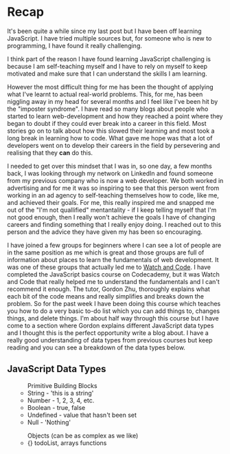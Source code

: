 <!DOCTYPE html>
<html>
<head>
	<title>JavaScript Fundamentals</title>
</head>
<body>
  <h1>Recap</h1>
<p>It's been quite a while since my last post but I have been off learning JavaScript. I have tried multiple sources but, for someone who is new to programming, I have found it really challenging.</p>
  <p> I think part of the reason I have found learning JavaScript challenging is because I am self-teaching myself and I have to rely on myself to keep motivated and make sure that I can understand the skills I am learning.</p>
  However the most difficult thing for me has been the thought of applying what I've learnt to actual real-world problems. This, for me, has been niggling away in my head for several months and I feel like I've been hit by the "imposter syndrome". I have read so many blogs about people who started to learn web-development and how they reached a point where they began to doubt if they could ever break into a career in this field. Most stories go on to talk about how this slowed their learning and most took a long break in learning how to code. What gave me hope was that a lot of developers went on to develop their careers in the field by persevering and realising that they <strong>can</strong> do this.</p>
  <p>I needed to get over this mindset that I was in, so one day, a few months back, I was looking through my network on LinkedIn and found someone from my previous company who is now a web developer. We both worked in advertising and for me it was so inspiring to see that this person went from working in an ad agency to self-teaching themselves how to code, like me, and achieved their goals. For me, this really inspired me and snapped me out of the "I'm not quallified" mentantality - if I keep telling myself that I'm not good enough, then I really won't achieve the goals I have of changing careers and finding something that I really enjoy doing. I reached out to this person and the advice they have given my has been so encouraging.</p>
  <p>I have joined a few groups for beginners where I can see a lot of people are in the same position as me which is great and those groups are full of information about places to learn the fundamentals of web development. It was one of these groups that actually led me to <a href="https://watchandcode.com/">Watch and Code</a>. I have completed the JavaScript basics course on Codecademy, but it was Watch and Code that really helped me to understand the fundamentals and I can't recommend it enough. The tutor, Gordon Zhu, thoroughly explains what each bit of the code means and really simplifies and breaks down the problem. So for the past week I have been doing this course which teaches you how to do a very basic to-do list which you can add things to, changes things, and delete things. I'm about half way through this course but I have come to a section where Gordon explains different JavaScript data types and I thought this is the perfect opportunity write a blog about. I have a really good understanding of data types from previous courses but keep reading and you can see a breakdown of the data types below.</p>
  <h2>JavaScript Data Types</h2>
	<ul>
		<ul>Primitive Building Blocks
		<li>String - 'this is a string'</li>
		<li>Number - 1, 2, 3, 4, etc.</li>
		<li>Boolean - true, false</li>
		<li>Undefined - value that hasn't been set</li>
		<li>Null - 'Nothing'</li>
		</ul>
		<ul>Objects (can be as complex as we  like)
			<li>{} todoList, arrays functions</li>
		</ul>
	</ul>
</body>
</html>
